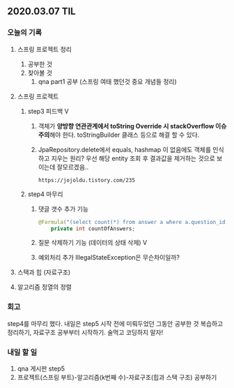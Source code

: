 ## 2020.03.07 TIL

### 오늘의 기록

1. 스프링 프로젝트 정리

   1. 공부한 것
   2. 찾아볼 것
      1. qna part1 공부 (스프링 여태 했던것 중요 개념들 정리)

2. 스프링 프로젝트

   1. step3 피드백 V

      1. 객체가 **양방향 연관관계에서 toString Override 시 stackOverflow 이슈 주의**해야 한다. toStringBuilder 클래스 등으로 해결 할 수 있다.

      2. JpaRepository.delete에서 equals, hashmap 이 없음에도 객체를 인식하고 지우는 원리? 우선 해당 entity 조회 후 결과값을 제거하는 것으로 보이는데 잘모르겠음..

         ```
         https://jojoldu.tistory.com/235
         ```

   2. step4 마무리

      1. 댓글 갯수 추가 기능 

         ```java
         @Formula("(select count(*) from answer a where a.question_id = id and a.deleted = false)")
             private int countOfAnswers;
         ```

      2. 질문 삭제하기 기능 (데이터의 상태 삭제) V

      3. 예외처리 추가 IllegalStateException은 무슨차이일까?

3. 스택과 힙 (자료구조)

4. 알고리즘 정열의 정렬

### 회고

step4를 마무리 했다. 내일은 step5 시작 전에 미뤄두었던 그동안 공부한 것 복습하고 정리하기, 자료구조 공부부터 시작하기. 술먹고 코딩하지 말자!

### 내일 할 일

1. qna 게시판 step5
2. 프로젝트(스프링 부트)-알고리즘(k번째 수)-자료구조(힙과 스택 구조) 공부하기
